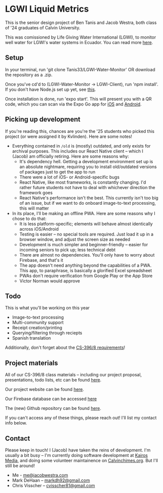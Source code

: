 # LGWI Liquid Metrics
This is the senior design project of Ben Tanis and Jacob Westra, both class of '24 graduates of Calvin University.

This was comissioned by Life Giving Water International (LGWI), to monitor well water for LGWI's water systems in Ecuador. You can read more [here](https://jacobwestra.com/LGWI/).

## Setup

In your terminal, run 'git clone Tanis33/LGWI-Water-Monitor' OR download the repository as a .zip.

Once you've cd'd to (LGWI-Water-Monitor -> LGWI-Client), run 'npm install'. If you don't have Node.js set up yet, see [this](https://nodejs.org/en/download/prebuilt-installer/current).

Once installation is done, run 'expo start'. This will present you with a QR code, which you can scan via the Expo Go app for [iOS](https://apps.apple.com/us/app/expo-go/id982107779) and [Android](https://play.google.com/store/apps/details?id=host.exp.exponent&hl=en_US&pli=1).

## Picking up development
If you're reading this, chances are you're the '25 students who picked this project (or were assigned it by Kvlinden). Here are some notes!
* Everything contained in `/old` is (mostly) outdated, and only exists for archival purposes. This includes our React Native client – which I (Jacob) am officially retiring. Here are some reasons why:
  - It's dependency hell. Getting a development environment set up is an absolute nightmare, requiring you to install old/outdated versions of packages just to get the app to run
  - There were a lot of iOS- or Android-specific bugs
  - React Native, like most frameworks, is constantly changing. I'd rather future students not have to deal with whichever direction the framework goes
  - React Native's performance isn't the best. This currently isn't too big of an issue, but if we want to do onboard image-to-text processing, this will matter
* In its place, I'll be making an offline PWA. Here are some reasons why I chose to do that:
  - It is less platform-specific; elements will behave almost identically across iOS/Android
  - Testing is easier – no special tools are required. Just load it up in a browser window, and adjust the screen size as needed
  - Development is much simpler and beginner-friendly – easier for incoming seniors to pick up; less technical debt
  - There are almost no dependencies. You'll only have to worry about Firebase, and that's it
  - The app doesn't need anything beyond the capabilities of a PWA. This app, to paraphrase, is basically a glorified Excel spreadsheet
  - PWAs don't require verification from Google Play or the App Store
  - Victor Norman would approve
## Todo
This is what you'll be working on this year
* Image-to-text processing
* Multi-community support
* Receipt creation/printing
* Querying/filtering through reciepts
* Spanish translation

Additionally, don't forget about the [CS-396/8 requirements](https://cs.calvin.edu/courses/cs/396/kvlinden/)!
## Project materials
All of our CS-396/8 class materials – including our project proposal, presentations, todo lists, etc can be found [here](https://drive.google.com/drive/folders/1nDc61zaPWj0OzmBFdk4gacMAmKYI4X28?usp=sharing).

Our project website can be found [here](https://jacobwestra.com/LGWI/).

Our Firebase database can be accessed [here](https://console.firebase.google.com/u/0/project/lgwi-csv/firestore)

The (new) Github repository can be found [here](https://github.com/LifeGivingWaterInternational).

If you can't access any of these things, please reach out! I'll list my contact info below. 
## Contact
Please keep in touch! I (Jacob) have taken the reins of development. I'm usually a bit busy – I'm currently doing software development at [Kairos Media](https://thekairosmedia.com/), and doing some volunteer maintainence on [Calvinchimes.org](https://calvinchimes.org/). But I'll still be around!
* Me - [me@jacobwestra.com](mailto:me@jacobwestra.com/)
* Mark DeHaan – [markdh92@gmail.com](mailto:markdh92@gmail.com)
* Chris Visscher – [cvisscher81@gmail.com](mailto:cvisscher81@gmail.com)
